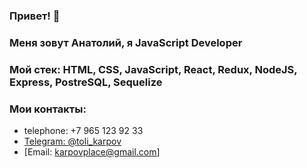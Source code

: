 ### Привет! 👋

### Меня зовут Анатолий, я JavaScript Developer

### Мой стек: HTML, CSS, JavaScript, React, Redux, NodeJS, Express, PostreSQL, Sequelize

### Мои контакты:
* telephone: +7 965 123 92 33
* [Telegram: @toli_karpov](http://t.me/toli_karpov)
* [Email: karpovplace@gmail.com]

<!--
**Anatoly-Karpov/Anatoly-Karpov** is a ✨ _special_ ✨ repository because its `README.md` (this file) appears on your GitHub profile.

Here are some ideas to get you started:

- 🔭 I’m currently working on ...
- 🌱 I’m currently learning ...
- 👯 I’m looking to collaborate on ...
- 🤔 I’m looking for help with ...
- 💬 Ask me about ...
- 📫 How to reach me: ...
- 😄 Pronouns: ...
- ⚡ Fun fact: ...
-->
